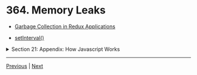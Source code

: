 # 364. Memory Leaks

-   [Garbage Collection in Redux Applications](https://developers.soundcloud.com/blog/garbage-collection-in-redux-applications)

-   [setInterval()](https://developer.mozilla.org/en-US/docs/Web/API/setInterval)




<details>
  <summary> Section 21: Appendix: How Javascript Works </summary>

  - [Codebase: js-work](../src/s21_js-work/)

</details>


---

[Previous](./359_Writing-Optimized-Code.md) | [Next](./367_Javascript-Runtime.md)